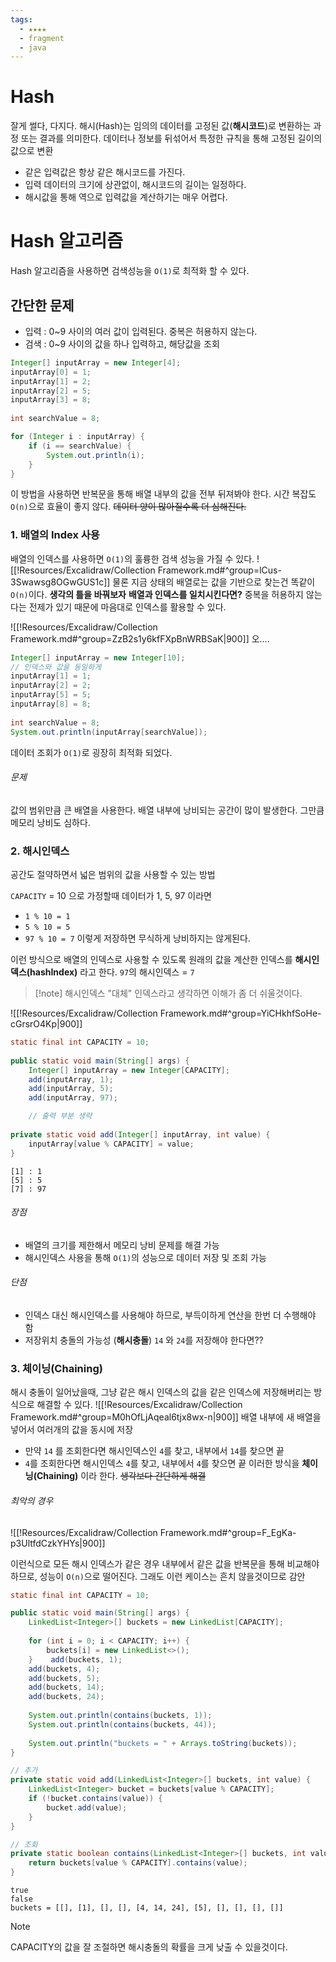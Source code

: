 ```yaml
---
tags:
  - ★★★★
  - fragment
  - java
---
```

# Hash
잘게 썰다, 다지다.
해시(Hash)는 임의의 데이터를 고정된 값(**해시코드**)로 변환하는 과정 또는 결과를 의미한다.
데이터나 정보를 뒤섞어서 특정한 규칙을 통해 고정된 길이의 값으로 변환

- 같은 입력값은 항상 같은 해시코드를 가진다. 
- 입력 데이터의 크기에 상관없이, 해시코드의 길이는 일정하다.
- 해시값을 통해 역으로 입력값을 계산하기는 매우 어렵다.
# Hash 알고리즘
Hash 알고리즘을 사용하면 검색성능을 `O(1)`로 최적화 할 수 있다.

## 간단한 문제
- 입력 : 0~9 사이의 여러 값이 입력된다. 중복은 허용하지 않는다.
- 검색 : 0~9 사이의 값을 하나 입력하고, 해당값을 조회

```java title="기본적인 방법"
Integer[] inputArray = new Integer[4];  
inputArray[0] = 1;  
inputArray[1] = 2;  
inputArray[2] = 5;  
inputArray[3] = 8;  
  
int searchValue = 8;  

for (Integer i : inputArray) {  
    if (i == searchValue) {  
        System.out.println(i);  
    }
}
```
이 방법을 사용하면 반복문을 통해 배열 내부의 값을 전부 뒤져봐야 한다.
시간 복잡도 `O(n)`으로 효율이 좋지 않다.  ~~데이터 양이 많아질수록 더 심해진다.~~


### 1. 배열의 Index 사용
배열의 인덱스를 사용하면 `O(1)`의 훌륭한 검색 성능을 가질 수 있다.
![[!Resources/Excalidraw/Collection Framework.md#^group=lCus-3Swawsg8OGwGUS1c]]
물론 지금 상태의 배열로는 값을 기반으로 찾는건 똑같이 `O(n)`이다.
**생각의 틀을 바꿔보자**
**배열과 인덱스를 일치시킨다면?**
중복을 허용하지 않는다는 전제가 있기 때문에 마음대로 인덱스를 활용할 수 있다.

![[!Resources/Excalidraw/Collection Framework.md#^group=ZzB2s1y6kfFXpBnWRBSaK|900]]
오....

```java
Integer[] inputArray = new Integer[10];  
// 인덱스와 값을 동일하게 
inputArray[1] = 1;  
inputArray[2] = 2;  
inputArray[5] = 5;  
inputArray[8] = 8;  
  
int searchValue = 8;  
System.out.println(inputArray[searchValue]);
```
데이터 조회가 `O(1)`로 굉장히 최적화 되었다.

###### 문제
값의 범위만큼 큰 배열을 사용한다. 배열 내부에 낭비되는 공간이 많이 발생한다. 그만큼 메모리 낭비도 심하다.
### 2. 해시인덱스
공간도 절약하면서 넓은 범위의 값을 사용할 수 있는 방법

`CAPACITY` = 10 으로 가정할때
데이터가 1, 5, 97 이라면
- `1 % 10 = 1`
- `5 % 10 = 5`
- `97 % 10 = 7` 
이렇게 저장하면 무식하게 낭비하지는 않게된다.

이런 방식으로 배열의 인덱스로 사용할 수 있도록 원래의 값을 계산한 인덱스를 **해시인덱스(hashIndex)** 라고 한다.
`97`의 해시인덱스 = `7`

> [!note] 해시인덱스
> "대체" 인덱스라고 생각하면 이해가 좀 더 쉬울것이다.

![[!Resources/Excalidraw/Collection Framework.md#^group=YiCHkhfSoHe-cGrsrO4Kp|900]]

```java title="HashIndex 구현"
static final int CAPACITY = 10;  
  
public static void main(String[] args) {   
    Integer[] inputArray = new Integer[CAPACITY];  
    add(inputArray, 1);  
    add(inputArray, 5);  
    add(inputArray, 97);  

	// 출력 부분 생략
	
private static void add(Integer[] inputArray, int value) {  
    inputArray[value % CAPACITY] = value;  
}
```

```
[1] : 1
[5] : 5
[7] : 97
```

###### 장점
- 배열의 크기를 제한해서 메모리 낭비 문제를 해결 가능
- 해시인덱스 사용을 통해 `O(1)`의 성능으로 데이터 저장 및 조회 가능
###### 단점
- 인덱스 대신 해시인덱스를 사용해야 하므로, 부득이하게 연산을 한번 더 수행해야 함
- 저장위치 충돌의 가능성 (**해시충돌**)
  `14` 와 `24`를 저장해야 한다면??

### 3. 체이닝(Chaining)
해시 충돌이 일어났을때, 그냥 같은 해시 인덱스의 값을 같은 인덱스에 저장해버리는 방식으로 해결할 수 있다.
![[!Resources/Excalidraw/Collection Framework.md#^group=M0hOfLjAqeal6tjx8wx-n|900]]
배열 내부에 새 배열을 넣어서 여러개의 값을 동시에 저장

- 만약 `14` 를 조회한다면 해시인덱스인 `4`를 찾고, 내부에서 `14`를 찾으면 끝
- `4`를 조회한다면 해시인덱스 `4`를 찾고, 내부에서 `4`를 찾으면 끝
이러한 방식을 **체이닝(Chaining)** 이라 한다.
~~생각보다 간단하게 해결~~

###### 최악의 경우
![[!Resources/Excalidraw/Collection Framework.md#^group=F_EgKa-p3UltfdCzkYHYs|900]]

이런식으로 모든 해시 인덱스가 같은 경우 내부에서 같은 값을 반복문을 통해 비교해야 하므로, 성능이 `O(n)`으로 떨어진다.
그래도 이런 케이스는 흔치 않을것이므로 감안


```java title="해시충돌 구현"
static final int CAPACITY = 10;

public static void main(String[] args) {
	LinkedList<Integer>[] buckets = new LinkedList[CAPACITY];  
  
    for (int i = 0; i < CAPACITY; i++) {  
        buckets[i] = new LinkedList<>();  
    }    add(buckets, 1);  
    add(buckets, 4);  
    add(buckets, 5);  
    add(buckets, 14);  
    add(buckets, 24);  
  
    System.out.println(contains(buckets, 1));  
    System.out.println(contains(buckets, 44));  
  
    System.out.println("buckets = " + Arrays.toString(buckets));  
}  

// 추가
private static void add(LinkedList<Integer>[] buckets, int value) {  
    LinkedList<Integer> bucket = buckets[value % CAPACITY];  
    if (!bucket.contains(value)) {  
        bucket.add(value);  
    }
}  

// 조회
private static boolean contains(LinkedList<Integer>[] buckets, int value) {  
    return buckets[value % CAPACITY].contains(value);  
}
```

```
true
false
buckets = [[], [1], [], [], [4, 14, 24], [5], [], [], [], []]
```


> [!note]
CAPACITY의 값을 잘 조절하면 해시충돌의 확률을 크게 낮출 수 있을것이다.
